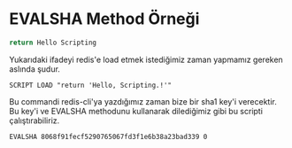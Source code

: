 # EVALSHA Method Örneği

````java
return Hello Scripting
````

Yukarıdaki ifadeyi redis'e load etmek istediğimiz zaman yapmamız gereken aslında şudur.

``SCRIPT LOAD "return 'Hello, Scripting.!'"``

Bu commandi redis-cli'ya yazdığımız zaman bize bir sha1 key'i verecektir. Bu key'i ve EVALSHA methodunu kullanarak
dilediğimiz gibi bu scripti çalıştırabiliriz.

```
EVALSHA 8068f91fecf5290765067fd3f1e6b38a23bad339 0
```